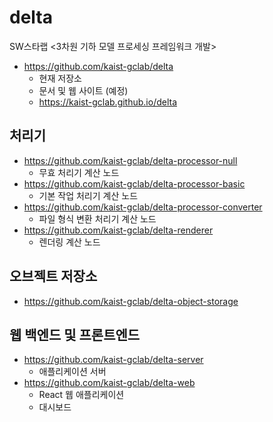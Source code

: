 # delta

SW스타랩 <3차원 기하 모델 프로세싱 프레임워크 개발>

- https://github.com/kaist-gclab/delta
    - 현재 저장소
    - 문서 및 웹 사이트 (예정)
    - https://kaist-gclab.github.io/delta

## 처리기
- https://github.com/kaist-gclab/delta-processor-null
    - 무효 처리기 계산 노드
- https://github.com/kaist-gclab/delta-processor-basic
    - 기본 작업 처리기 계산 노드
- https://github.com/kaist-gclab/delta-processor-converter
    - 파일 형식 변환 처리기 계산 노드
- https://github.com/kaist-gclab/delta-renderer
    - 렌더링 계산 노드

## 오브젝트 저장소
- https://github.com/kaist-gclab/delta-object-storage

## 웹 백엔드 및 프론트엔드
- https://github.com/kaist-gclab/delta-server
    - 애플리케이션 서버
- https://github.com/kaist-gclab/delta-web
    - React 웹 애플리케이션
    - 대시보드
